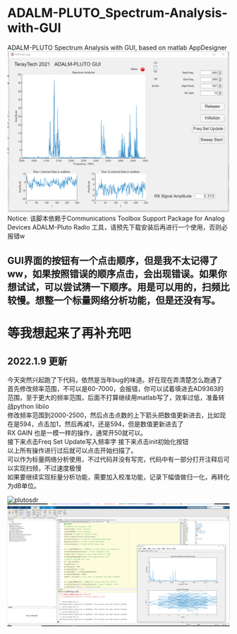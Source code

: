# ADALM-PLUTO_Spectrum-Analysis-with-GUI
ADALM-PLUTO Spectrum Analysis with GUI, based on matlab AppDesigner  
![GUI](https://github.com/TerayTech/ADALM-PLUTO_Spectrum-Analysis-with-GUI/blob/main/pic/psc.png)  
Notice: 该脚本依赖于Communications Toolbox Support Package for Analog Devices ADALM-Pluto Radio 工具，请预先下载安装后再进行一个使用，否则必报错w  
## GUI界面的按钮有一个点击顺序，但是我不太记得了ww，如果按照错误的顺序点击，会出现错误。如果你想试试，可以尝试猜一下顺序。用是可以用的，扫频比较慢。想整一个标量网络分析功能，但是还没有写。  
# 等我想起来了再补充吧  
## 2022.1.9 更新  
今天突然兴起跑了下代码，依然是当年bug的味道。好在现在弄清楚怎么跑通了  
首先修改频率范围，不可以是60-7000，会报错，你可以试着填进去AD9363的范围，至于更大的频率范围，后面不打算继续用matlab写了，效率过低，准备转战python libiio  
修改频率范围到2000-2500，然后点击点数的上下箭头把数值更新进去，比如现在是594，点击加1，然后再减1，还是594，但是数值更新进去了  
RX GAIN 也是一模一样的操作，通常开50就可以。  
接下来点击Freq Set Update写入频率字 接下来点击init初始化按钮  
以上所有操作进行过后就可以点击开始扫描了。  
可以作为标量网络分析使用，不过代码并没有写完，代码中有一部分打开注释后可以实现扫频，不过速度极慢  
如果要继续实现标量分析功能，需要加入校准功能，记录下幅值做归一化，再转化为dB单位。  
 
  
![plutosdr](https://github.com/TerayTech/ADALM-PLUTO_Spectrum-Analysis-with-GUI/blob/main/pic/4.jpg)  
![软件截图](https://github.com/TerayTech/ADALM-PLUTO_Spectrum-Analysis-with-GUI/blob/main/pic/2.png)  
